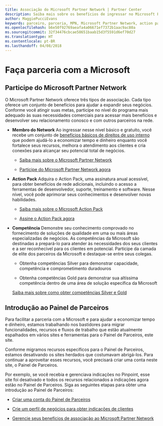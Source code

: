 ```yaml
---
title: Associação do Microsoft Partner Network | Partner Center
description: Saiba mais sobre os benefícios de ingressar no Microsoft Partner Network.
author: MaggiePucciEvans
keywords: parceiro, parceria, MPN, Microsoft Partner Network, action pack, MAPS, assinatura do action pack, benefícios, benefícios do MPN, associação
ms.openlocfilehash: b6e50f92769aeafa4a06671ef7372b1aac9ac80a
ms.sourcegitcommit: 32f34476cbcae58651baab15d3f5591d6ef70d27
ms.translationtype: HT
ms.contentlocale: pt-BR
ms.lasthandoff: 04/08/2018
---
```

# <a name="partner-with-microsoft"></a>Faça parceria com a Microsoft

## <a name="join-the-microsoft-partner-network"></a>Participe do Microsoft Partner Network

O Microsoft Partner Network oferece três tipos de associação. Cada tipo oferece um conjunto de benefícios para ajudar a expandir seus negócios. Conforme você atingir suas metas, participe no nível do programa mais adequado às suas necessidades comerciais para acessar mais benefícios e desenvolver seu relacionamento conosco e com outros parceiros na rede.

-   **Membro do Network** Ao ingressar nesse nível básico e gratuito, você recebe um conjunto de [benefícios básicos de direitos de uso interno](https://partner.microsoft.com/membership/core-benefits) que podem ajudá-lo a economizar tempo e dinheiro enquanto você fortalece seus recursos, melhora o atendimento aos clientes e cria conexões para alcançar seu potencial total de negócios.

    -   [Saiba mais sobre o Microsoft Partner Network](https://partner.microsoft.com/membership/how-it-works)

    -   [Participe do Microsoft Partner Network agora](https://partners.microsoft.com/PartnerProgram/simplifiedenrollment.aspx)

-   **Action Pack** Adquira o Action Pack, uma assinatura anual acessível, para obter benefícios de rede adicionais, incluindo o acesso a ferramentas de desenvolvedor, suporte, treinamento e software. Nesse nível, você pode aprimorar seus conhecimentos e desenvolver novas habilidades.

    -   [Saiba mais sobre o Microsoft Action Pack](https://partner.microsoft.com/membership/action-pack)

    -   [Assine o Action Pack agora](mpn-get-action-pack.md)

-   **Competência** Demonstre seu conhecimento comprovado no fornecimento de soluções de qualidade em uma ou mais áreas especializadas de negócios. As competências da Microsoft são destinadas a prepará-lo para atender às necessidades dos seus clientes e a ser reconhecível para os clientes em potencial. Participe da camada de elite dos parceiros da Microsoft e destaque-se entre seus colegas.

    -   Obtenha competências Silver para demonstrar capacidade, competência e comprometimento duradouros

    -   Obtenha competências Gold para demonstrar sua altíssima competência dentro de uma área de solução específica da Microsoft

    [Saiba mais sobre como obter competências Silver e Gold](https://partner.microsoft.com/membership/competencies)

   
## <a name="get-started-with-the-partner-dashboard"></a>Introdução ao Painel de Parceiros

Para facilitar a parceria com a Microsoft e para ajudar a economizar tempo e dinheiro, estamos trabalhando nos bastidores para migrar funcionalidades, recursos e fluxos de trabalho que estão atualmente espalhados em vários sites e ferramentas para o Painel de Parceiros, este site. 

Conforme migramos recursos específicos para o Painel de Parceiros, estamos desativando os sites herdados que costumavam abrigá-los. Para continuar a aproveitar esses recursos, você precisará criar uma conta neste site, o Painel de Parceiros. 

Por exemplo, se você recebia e gerenciava indicações no Pinpoint, esse site foi desativado e todos os recursos relacionados a indicações agora estão no Painel de Parceiros. Siga as seguintes etapas para obter uma introdução ao Painel de Parceiros:   

-   [Criar uma conta do Painel de Parceiros](mpn-create-a-partner-center-account.md)

-   [Crie um perfil de negócios para obter indicações de clientes](create-a-marketing-profile.md)

-   [Gerencie seus benefícios de associação ao Microsoft Partner Network](manage-your-partner-network-benefits.md)

